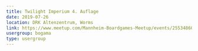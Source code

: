 ```yaml
---
title: Twilight Imperium 4. Auflage
date: 2019-07-26
location: DRK Altenzentrum, Worms
link: https://www.meetup.com/Mannheim-Boardgames-Meetup/events/255348607/
usergroup: bogama
type: usergroup
---
```

